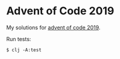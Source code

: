 # Advent of Code 2019

My solutions for [advent of code 2019](https://adventofcode.com/2019).

Run tests:
```
$ clj -A:test
```

